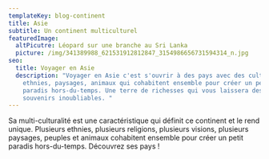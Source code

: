 ```yaml
---
templateKey: blog-continent
title: Asie
subtitle: Un continent multiculturel
featuredImage:
  altPicutre: Léopard sur une branche au Sri Lanka
  picture: /img/341389988_621531912812847_3154986656731594314_n.jpg
seo:
  title: Voyager en Asie
  description: "Voyager en Asie c'est s'ouvrir à des pays avec des cultures,
    ethnies, paysages, animaux qui cohabitent ensemble pour créer un petit
    paradis hors-du-temps. Une terre de richesses qui vous laissera des
    souvenirs inoubliables. "
---
```

Sa multi-culturalité est une caractéristique qui définit ce continent et le rend unique. Plusieurs ethnies, plusieurs religions, plusieurs visions, plusieurs paysages, peuples et animaux cohabitent ensemble pour créer un petit paradis hors-du-temps. Découvrez ses pays !
